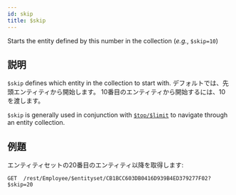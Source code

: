 ```yaml
---
id: skip
title: $skip
---
```


Starts the entity defined by this number in the collection (_e.g._, `$skip=10`)

## 説明

`$skip` defines which entity in the collection to start with. デフォルトでは、先頭エンティティから開始します。 10番目のエンティティから開始するには、10を渡します。

`$skip`  is generally used in conjunction with [`$top/$limit`]($top_$limit.md) to navigate through an entity collection.

## 例題

エンティティセットの20番目のエンティティ以降を取得します:

`GET  /rest/Employee/$entityset/CB1BCC603DB0416D939B4ED379277F02?$skip=20`

